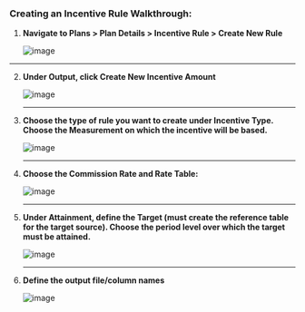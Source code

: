 ### Creating an Incentive Rule Walkthrough:

1. **Navigate to Plans > Plan Details > Incentive Rule > Create New Rule**

   ![image](https://github.com/OlegZas/SAP_Various/assets/115661636/d8be163a-b859-40e3-9d02-4ff19af91839)


***
2. **Under Output, click Create New Incentive Amount**

   ![image](https://github.com/OlegZas/SAP_Various/assets/115661636/47af7ed3-7c0f-4bb7-9e8a-ab192ab715de)

   ***
3. **Choose the type of rule you want to create under Incentive Type. Choose the Measurement on which the incentive will be based.**

   ![image](https://github.com/OlegZas/SAP_Various/assets/115661636/b23fa75a-0b34-4107-a2fe-0d62aee4828a)

   ***
4. **Choose the Commission Rate and Rate Table:**

   ![image](https://github.com/OlegZas/SAP_Various/assets/115661636/08d216f4-5178-46ec-ae22-909125d909c0)

   ***
5. **Under Attainment, define the Target (must create the reference table for the target source). Choose the period level over which the target must be attained.**

   ![image](https://github.com/OlegZas/SAP_Various/assets/115661636/5f149507-90b0-497e-bebe-12eff57b621f)

   ***
6. **Define the output file/column names**
   
   ![image](https://github.com/OlegZas/SAP_Various/assets/115661636/d03c7c07-aa52-4e85-857c-c7f220f9d6e1)


